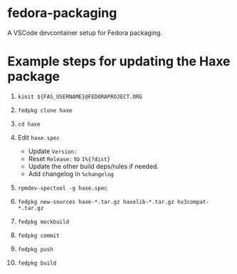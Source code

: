 # fedora-packaging

A VSCode devcontainer setup for Fedora packaging.

# Example steps for updating the Haxe package

1. `kinit ${FAS_USERNAME}@FEDORAPROJECT.ORG`

2. `fedpkg clone haxe`

3. `cd haxe`

4. Edit `haxe.spec`
    - Update `Version:`
    - Reset `Release:` to `1%{?dist}`
    - Update the other build deps/rules if needed.
    - Add changelog in `%changelog`

5. `rpmdev-spectool -g haxe.spec`

6. `fedpkg new-sources haxe-*.tar.gz haxelib-*.tar.gz hx3compat-*.tar.gz`

7. `fedpkg mockbuild`

8. `fedpkg commit`

9. `fedpkg push`

10. `fedpkg build`
